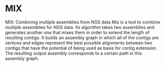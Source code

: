 MIX
===

MIX: Combining multiple assemblies from NGS data
Mix is a tool to combine multiple assemblies for NGS data. Its algorithm takes two assemblies and generates another one that mixes them in order to extend the length of resulting contigs. It builds an assembly graph in which all of the contigs are vertices and edges represent the best possible alignments between two contigs that have the potential of being used as basis for contig extension.
The resulting output assembly corresponds to a certain path in this assembly graph.